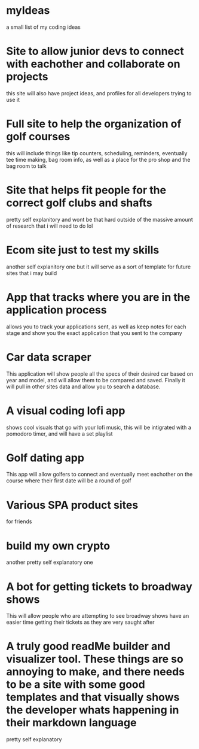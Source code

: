 # myIdeas
a small list of my coding ideas 

# Site to allow junior devs to connect with eachother and collaborate on projects
this site will also have project ideas, and profiles for all developers trying to use it

# Full site to help the organization of golf courses
this will include things like tip counters, scheduling, reminders, eventually tee time making, bag room info, as well as a place for the pro shop and the bag room to talk

# Site that helps fit people for the correct golf clubs and shafts
pretty self explanitory and wont be that hard outside of the massive amount of research that i will need to do lol

# Ecom site just to test my skills
another self explanitory one but it will serve as a sort of template for future sites that i may build

# App that tracks where you are in the application process 
allows you to track your applications sent, as well as keep notes for each stage and show you the exact application that you sent to the company

# Car data scraper
This application will show people all the specs of their desired car based on year and model, and will allow them to be compared and saved. Finally it will pull in other sites data and allow you to search a database. 

# A visual coding lofi app 
shows cool visuals that go with your lofi music, this will be intigrated with a pomodoro timer, and will have a set playlist 

# Golf dating app
This app will allow golfers to connect and eventually meet eachother on the course where their first date will be a round of golf

# Various SPA product sites
for friends 

# build my own crypto 
another pretty self explanatory one 

# A bot for getting tickets to broadway shows 
This will allow people who are attempting to see broadway shows have an easier time getting their tickets as they are very saught after

# A truly good readMe builder and visualizer tool. These things are so annoying to make, and there needs to be a site with some good templates and that visually shows the developer whats happening in their markdown language 
pretty self explanatory
